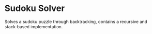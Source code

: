 # Sudoku Solver
Solves a sudoku puzzle through backtracking, contains a recursive and stack-based implementation.
